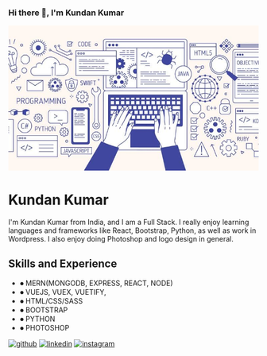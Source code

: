 ### Hi there 👋, I'm Kundan Kumar
![Design and development](https://github.com/Nukealbert/Nukealbert/blob/main/full-stack-developer.jpg)


# Kundan Kumar
I'm Kundan Kumar from India, and I am a Full Stack. I really enjoy learning languages and frameworks like React, Bootstrap, Python, as well as work in Wordpress. I also enjoy doing Photoshop and logo design in general.


## Skills and Experience
* ⏺ MERN(MONGODB, EXPRESS, REACT, NODE)
* ⏺ VUEJS, VUEX, VUETIFY, 
* ⏺ HTML/CSS/SASS
* ⏺ BOOTSTRAP 
* ⏺ PYTHON
* ⏺ PHOTOSHOP





[<img src='https://cdn.jsdelivr.net/npm/simple-icons@3.0.1/icons/github.svg' alt='github' height='40'>](https://github.com/Nukealbert)  [<img src='https://cdn.jsdelivr.net/npm/simple-icons@3.0.1/icons/linkedin.svg' alt='linkedin' height='40'>](https://www.linkedin.com/in/kundan-kumar-61484317a/)  [<img src='https://cdn.jsdelivr.net/npm/simple-icons@3.0.1/icons/instagram.svg' alt='instagram' height='40'>](https://www.instagram.com/_k_rathore___/)  

